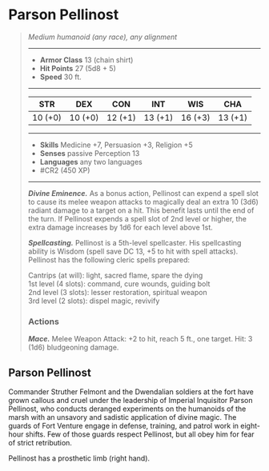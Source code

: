 # Parson Pellinost
>*Medium humanoid (any race), any alignment*
>___
>- **Armor Class** 13 (chain shirt)
>- **Hit Points** 27 (5d8 + 5)
>- **Speed** 30 ft.
>___
>|STR|DEX|CON|INT|WIS|CHA|
>|:---:|:---:|:---:|:---:|:---:|:---:|
>|10 (+0)|10 (+0)|12 (+1)|13 (+1)|16 (+3)|13 (+1)|
>___
>- **Skills** Medicine +7, Persuasion +3, Religion +5
>- **Senses** passive Perception 13
>- **Languages** any two languages
>- #CR2 (450 XP)
>___
>***Divine Eminence.*** As a bonus action, Pellinost can expend a spell slot to cause its melee weapon attacks to magically deal an extra 10 (3d6) radiant damage to a target on a hit. This benefit lasts until the end of the turn. If Pellinost expends a spell slot of 2nd level or higher, the extra damage increases by 1d6 for each level above 1st.  
>
>***Spellcasting.*** Pellinost is a 5th-level spellcaster. His spellcasting ability is Wisdom (spell save DC 13, +5 to hit with spell attacks). Pellinost has the following cleric spells prepared:  
>
>Cantrips (at will): light, sacred flame, spare the dying  
>1st level (4 slots): command, cure wounds, guiding bolt  
>2nd level (3 slots): lesser restoration, spiritual weapon  
>3rd level (2 slots): dispel magic, revivify  
>
>### Actions
>***Mace.*** Melee Weapon Attack: +2 to hit, reach 5 ft., one target. Hit: 3 (1d6) bludgeoning damage.

## Parson Pellinost

Commander Struther Felmont and the Dwendalian soldiers at the fort have grown callous and cruel under the leadership of Imperial Inquisitor Parson Pellinost, who conducts deranged experiments on the humanoids of the marsh with an unsavory and sadistic application of divine magic. The guards of Fort Venture engage in defense, training, and patrol work in eight-hour shifts. Few of those guards respect Pellinost, but all obey him for fear of strict retribution.

Pellinost has a prosthetic limb (right hand).